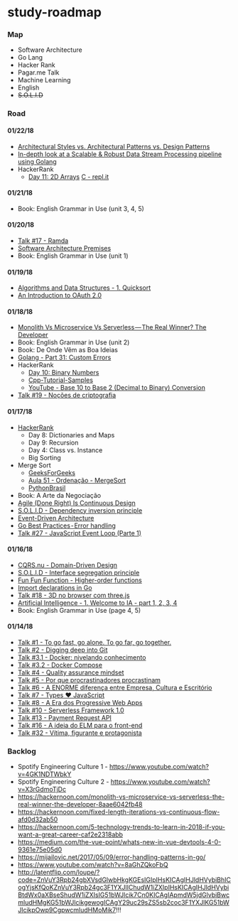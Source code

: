 # study-roadmap

### Map

* Software Architecture
* Go Lang
* Hacker Rank
* Pagar.me Talk
* Machine Learning
* English
* ~~S.O.L.I.D~~

### Road

#### 01/22/18

* [Architectural Styles vs. Architectural Patterns vs. Design Patterns](https://herbertograca.com/2017/07/28/architectural-styles-vs-architectural-patterns-vs-design-patterns/)
* [In-depth look at a Scalable & Robust Data Stream Processing pipeline using Golang](https://medium.com/@magicpineng/in-depth-look-at-a-scalable-robust-data-stream-processing-pipeline-using-golang-processing-500k-9e68310a0675)
* HackerRank
  * [Day 11: 2D Arrays](https://www.hackerrank.com/rest/contests/master/challenges/30-2d-arrays/hackers/guilhermegm/download_solution) [C - repl.it](https://repl.it/@GuilhermeGM/DeliciousVirtuousLonghorn)

#### 01/21/18

* Book: English Grammar in Use (unit 3, 4, 5)

#### 01/20/18

* [Talk #17 - Ramda](https://www.youtube.com/watch?v=gHm12Ov1k0Q)
* [Software Architecture Premises](https://herbertograca.com/2017/07/05/software-architecture-premises/)
* Book: English Grammar in Use (unit 1)

#### 01/19/18

* [Algorithms and Data Structures - 1. Quicksort](https://www.youtube.com/watch?v=5M5A7qPWk84)
* [An Introduction to OAuth 2.0](https://medium.com/@technospace/an-introduction-to-oauth-2-0-4c71b5fb19ff)

#### 01/18/18

* [Monolith Vs Microservice Vs Serverless — The Real Winner? The Developer](https://hackernoon.com/monolith-vs-microservice-vs-serverless-the-real-winner-the-developer-8aae6042fb48)
* Book: English Grammar in Use (unit 2)
* Book: De Onde Vêm as Boa Ideias
* [Golang - Part 31: Custom Errors](https://golangbot.com/custom-errors/)
* HackerRank
  * [Day 10: Binary Numbers](https://www.hackerrank.com/rest/contests/master/challenges/30-binary-numbers/hackers/guilhermegm/download_solution)
  * [Cpp-Tutorial-Samples](https://github.com/sinairv/Cpp-Tutorial-Samples)
  * [YouTube - Base 10 to Base 2 (Decimal to Binary) Conversion](https://www.youtube.com/watch?v=Q2UgMYwWiO4)
* [Talk #19 - Noções de criptografia](https://www.youtube.com/watch?v=C7oK-Y1JlCs)

#### 01/17/18

* [HackerRank](https://www.hackerrank.com)
  * Day 8: Dictionaries and Maps
  * Day 9: Recursion
  * Day 4: Class vs. Instance
  * Big Sorting
* Merge Sort
  * [GeeksForGeeks](https://www.geeksforgeeks.org/merge-sort/)
  * [Aula 51 - Ordenação - MergeSort](https://www.youtube.com/watch?v=RZbg5oT5Fgw)
  * [PythonBrasil](https://wiki.python.org.br/MergeSort)
* Book: A Arte da Negociação
* [Agile (Done Right) Is Continuous Design](https://hackernoon.com/agile-done-right-is-continuous-design-f85e24733654)
* [S.O.L.I.D - Dependency inversion principle](https://medium.com/@cramirez92/s-o-l-i-d-the-first-5-priciples-of-object-oriented-design-with-javascript-790f6ac9b9fa)
* [Event-Driven Architecture](https://herbertograca.com/2017/10/05/event-driven-architecture/)
* [Go Best Practices - Error handling](https://medium.com/@sebdah/go-best-practices-error-handling-2d15e1f0c5ee)
* [Talk #27 - JavaScript Event Loop (Parte 1)](https://www.youtube.com/watch?v=va8-xdxTywU)

#### 01/16/18

* [CQRS.nu - Domain-Driven Design](http://cqrs.nu/Faq)
* [S.O.L.I.D - Interface segregation principle](https://medium.com/@cramirez92/s-o-l-i-d-the-first-5-priciples-of-object-oriented-design-with-javascript-790f6ac9b9fa)
* [Fun Fun Function - Higher-order functions](https://www.youtube.com/watch?v=BMUiFMZr7vk)
* [Import declarations in Go](https://medium.com/golangspec/import-declarations-in-go-8de0fd3ae8ff)
* [Talk #18 - 3D no browser com three.js](https://www.youtube.com/watch?v=v6TIovho9ho)
* [Artificial Intelligence - 1. Welcome to IA - part 1, 2, 3, 4](https://br.udacity.com/course/intro-to-artificial-intelligence--cs271)
* Book: English Grammar in Use (page 4, 5)

#### 01/14/18

* [Talk #1 - To go fast, go alone. To go far, go together.](https://www.youtube.com/watch?v=IHc3Xu_wxsM)
* [Talk #2 - Digging deep into Git](https://www.youtube.com/watch?v=H2j7e81J798)
* [Talk #3.1 - Docker: nivelando conhecimento](https://www.youtube.com/watch?v=hCMcQfGb4cA)
* [Talk #3.2 - Docker Compose](https://www.youtube.com/watch?v=kHqxQaxitZk)
* [Talk #4 - Quality assurance mindset](https://www.youtube.com/watch?v=BFTAryFSNr0)
* [Talk #5 - Por que procrastinadores procrastinam](https://www.youtube.com/watch?v=tMuU6fViaS8)
* [Talk #6 - A ENORME diferença entre Empresa, Cultura e Escritório](https://www.youtube.com/watch?v=YK6Dhyk3rik)
* [Talk #7 - Types ❤️ JavaScript](https://www.youtube.com/watch?v=U-TG7iEZzVI)
* [Talk #8 - A Era dos Progressive Web Apps](https://www.youtube.com/watch?v=AOWtO51pmHo)
* [Talk #10 - Serverless Framework 1.0](https://www.youtube.com/watch?v=2oNovfw3V08)
* [Talk #13 - Payment Request API](https://www.youtube.com/watch?v=kD0j2BwgF7c)
* [Talk #16 - A ideia do ELM para o front-end](https://www.youtube.com/watch?v=obdgL5zOjxg)
* [Talk #32 - Vítima, figurante e protagonista](https://www.youtube.com/watch?v=va8-xdxTywU)

### Backlog
* Spotify Engineering Culture 1 - https://www.youtube.com/watch?v=4GK1NDTWbkY
* Spotify Engineering Culture 2 - https://www.youtube.com/watch?v=X3rGdmoTjDc
* https://hackernoon.com/monolith-vs-microservice-vs-serverless-the-real-winner-the-developer-8aae6042fb48
* https://hackernoon.com/fixed-length-iterations-vs-continuous-flow-afd0d32ab50
* https://hackernoon.com/5-technology-trends-to-learn-in-2018-if-you-want-a-great-career-caf2e2318abb
* https://medium.com/the-vue-point/whats-new-in-vue-devtools-4-0-9361e75e05d0
* https://mijailovic.net/2017/05/09/error-handling-patterns-in-go/
* https://www.youtube.com/watch?v=8aGhZQkoFbQ
* http://latentflip.com/loupe/?code=ZnVuY3Rpb24gbXVsdGlwbHkgKGEsIGIpIHsKICAgIHJldHVybiBhICogYjsKfQoKZnVuY3Rpb24gc3F1YXJlIChudW1iZXIpIHsKICAgIHJldHVybiBtdWx0aXBseShudW1iZXIsIG51bWJlcik7Cn0KICAgIApmdW5jdGlvbiBwcmludHMgKG51bWJlcikgewogICAgY29uc29sZS5sb2coc3F1YXJlKG51bWJlcikpOwp9CgpwcmludHMoMik7!!!

